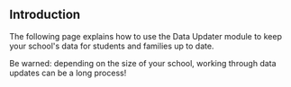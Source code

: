 ## Introduction

The following page explains how to use the Data Updater module to keep your school's data for students and families up to date.

Be warned: depending on the size of your school, working through data updates can be a long process!
